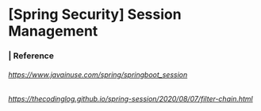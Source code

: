# [Spring Security] Session Management













### | Reference 

###### https://www.javainuse.com/spring/springboot_session

###### https://thecodinglog.github.io/spring-session/2020/08/07/filter-chain.html
